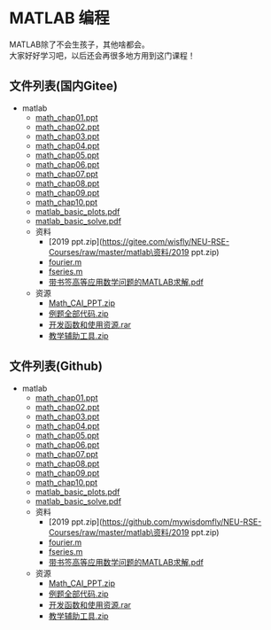 # MATLAB 编程
MATLAB除了不会生孩子，其他啥都会。  
大家好好学习吧，以后还会再很多地方用到这门课程！  

## 文件列表(国内Gitee)

- matlab
    - [math_chap01.ppt](https://gitee.com/wisfly/NEU-RSE-Courses/raw/master/matlab/math_chap01.ppt)
    - [math_chap02.ppt](https://gitee.com/wisfly/NEU-RSE-Courses/raw/master/matlab/math_chap02.ppt)
    - [math_chap03.ppt](https://gitee.com/wisfly/NEU-RSE-Courses/raw/master/matlab/math_chap03.ppt)
    - [math_chap04.ppt](https://gitee.com/wisfly/NEU-RSE-Courses/raw/master/matlab/math_chap04.ppt)
    - [math_chap05.ppt](https://gitee.com/wisfly/NEU-RSE-Courses/raw/master/matlab/math_chap05.ppt)
    - [math_chap06.ppt](https://gitee.com/wisfly/NEU-RSE-Courses/raw/master/matlab/math_chap06.ppt)
    - [math_chap07.ppt](https://gitee.com/wisfly/NEU-RSE-Courses/raw/master/matlab/math_chap07.ppt)
    - [math_chap08.ppt](https://gitee.com/wisfly/NEU-RSE-Courses/raw/master/matlab/math_chap08.ppt)
    - [math_chap09.ppt](https://gitee.com/wisfly/NEU-RSE-Courses/raw/master/matlab/math_chap09.ppt)
    - [math_chap10.ppt](https://gitee.com/wisfly/NEU-RSE-Courses/raw/master/matlab/math_chap10.ppt)
    - [matlab_basic_plots.pdf](https://gitee.com/wisfly/NEU-RSE-Courses/raw/master/matlab/matlab_basic_plots.pdf)
    - [matlab_basic_solve.pdf](https://gitee.com/wisfly/NEU-RSE-Courses/raw/master/matlab/matlab_basic_solve.pdf)
    - 资料
        - [2019 ppt.zip](https://gitee.com/wisfly/NEU-RSE-Courses/raw/master/matlab\资料/2019 ppt.zip)
        - [fourier.m](https://gitee.com/wisfly/NEU-RSE-Courses/raw/master/matlab\资料/fourier.m)
        - [fseries.m](https://gitee.com/wisfly/NEU-RSE-Courses/raw/master/matlab\资料/fseries.m)
        - [带书签高等应用数学问题的MATLAB求解.pdf](https://gitee.com/wisfly/NEU-RSE-Courses/raw/master/matlab\资料/带书签高等应用数学问题的MATLAB求解.pdf)
    - 资源
        - [Math_CAI_PPT.zip](https://gitee.com/wisfly/NEU-RSE-Courses/raw/master/matlab\资源/Math_CAI_PPT.zip)
        - [例题全部代码.zip](https://gitee.com/wisfly/NEU-RSE-Courses/raw/master/matlab\资源/例题全部代码.zip)
        - [开发函数和使用资源.rar](https://gitee.com/wisfly/NEU-RSE-Courses/raw/master/matlab\资源/开发函数和使用资源.rar)
        - [教学辅助工具.zip](https://gitee.com/wisfly/NEU-RSE-Courses/raw/master/matlab\资源/教学辅助工具.zip)


## 文件列表(Github)

- matlab
    - [math_chap01.ppt](https://github.com/mywisdomfly/NEU-RSE-Courses/raw/master/matlab/math_chap01.ppt)
    - [math_chap02.ppt](https://github.com/mywisdomfly/NEU-RSE-Courses/raw/master/matlab/math_chap02.ppt)
    - [math_chap03.ppt](https://github.com/mywisdomfly/NEU-RSE-Courses/raw/master/matlab/math_chap03.ppt)
    - [math_chap04.ppt](https://github.com/mywisdomfly/NEU-RSE-Courses/raw/master/matlab/math_chap04.ppt)
    - [math_chap05.ppt](https://github.com/mywisdomfly/NEU-RSE-Courses/raw/master/matlab/math_chap05.ppt)
    - [math_chap06.ppt](https://github.com/mywisdomfly/NEU-RSE-Courses/raw/master/matlab/math_chap06.ppt)
    - [math_chap07.ppt](https://github.com/mywisdomfly/NEU-RSE-Courses/raw/master/matlab/math_chap07.ppt)
    - [math_chap08.ppt](https://github.com/mywisdomfly/NEU-RSE-Courses/raw/master/matlab/math_chap08.ppt)
    - [math_chap09.ppt](https://github.com/mywisdomfly/NEU-RSE-Courses/raw/master/matlab/math_chap09.ppt)
    - [math_chap10.ppt](https://github.com/mywisdomfly/NEU-RSE-Courses/raw/master/matlab/math_chap10.ppt)
    - [matlab_basic_plots.pdf](https://github.com/mywisdomfly/NEU-RSE-Courses/raw/master/matlab/matlab_basic_plots.pdf)
    - [matlab_basic_solve.pdf](https://github.com/mywisdomfly/NEU-RSE-Courses/raw/master/matlab/matlab_basic_solve.pdf)
    - 资料
        - [2019 ppt.zip](https://github.com/mywisdomfly/NEU-RSE-Courses/raw/master/matlab\资料/2019 ppt.zip)
        - [fourier.m](https://github.com/mywisdomfly/NEU-RSE-Courses/raw/master/matlab\资料/fourier.m)
        - [fseries.m](https://github.com/mywisdomfly/NEU-RSE-Courses/raw/master/matlab\资料/fseries.m)
        - [带书签高等应用数学问题的MATLAB求解.pdf](https://github.com/mywisdomfly/NEU-RSE-Courses/raw/master/matlab\资料/带书签高等应用数学问题的MATLAB求解.pdf)
    - 资源
        - [Math_CAI_PPT.zip](https://github.com/mywisdomfly/NEU-RSE-Courses/raw/master/matlab\资源/Math_CAI_PPT.zip)
        - [例题全部代码.zip](https://github.com/mywisdomfly/NEU-RSE-Courses/raw/master/matlab\资源/例题全部代码.zip)
        - [开发函数和使用资源.rar](https://github.com/mywisdomfly/NEU-RSE-Courses/raw/master/matlab\资源/开发函数和使用资源.rar)
        - [教学辅助工具.zip](https://github.com/mywisdomfly/NEU-RSE-Courses/raw/master/matlab\资源/教学辅助工具.zip)
